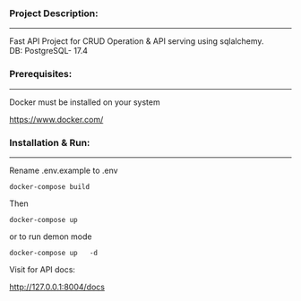 
### Project Description:
-----
Fast API Project for CRUD Operation & API serving using sqlalchemy. <br>
DB: PostgreSQL- 17.4

### Prerequisites: 
----
Docker must be installed on your system

https://www.docker.com/


### Installation & Run: 
-----
Rename .env.example to .env

```
docker-compose build 
```

Then 

```
docker-compose up   
```
or to run demon mode

```
docker-compose up   -d
```



Visit for API docs: 

http://127.0.0.1:8004/docs


